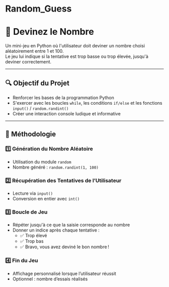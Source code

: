 # Random_Guess


# 🎯 Devinez le Nombre

Un mini-jeu en Python où l'utilisateur doit deviner un nombre choisi aléatoirement entre 1 et 100.  
Le jeu lui indique si la tentative est trop basse ou trop élevée, jusqu'à deviner correctement.

---

## 🔍 Objectif du Projet

- Renforcer les bases de la programmation Python
- S'exercer avec les boucles `while`, les conditions `if/else` et les fonctions `input()` / `random.randint()`
- Créer une interaction console ludique et informative

---

## 🧪 Méthodologie

### 1️⃣ Génération du Nombre Aléatoire
- Utilisation du module `random`
- Nombre généré : `random.randint(1, 100)`

### 2️⃣ Récupération des Tentatives de l’Utilisateur
- Lecture via `input()`
- Conversion en entier avec `int()`

### 3️⃣ Boucle de Jeu
- Répéter jusqu'à ce que la saisie corresponde au nombre
- Donner un indice après chaque tentative :
  - ✅ Trop élevé
  - ✅ Trop bas
  - ✅ Bravo, vous avez deviné le bon nombre !

### 4️⃣ Fin du Jeu
- Affichage personnalisé lorsque l’utilisateur réussit
- Optionnel : nombre d’essais réalisés







